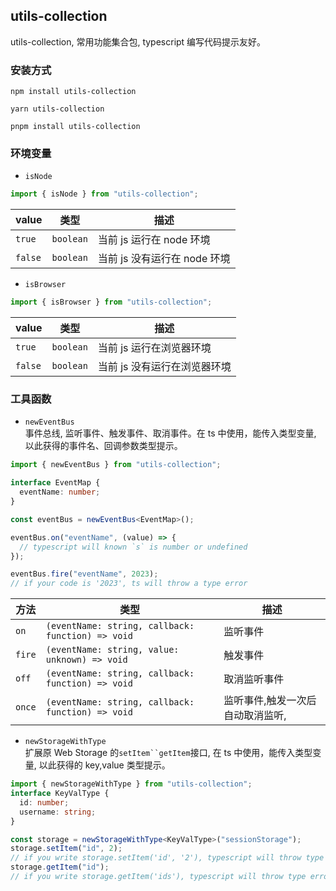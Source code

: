 ## utils-collection

utils-collection, 常用功能集合包, typescript 编写代码提示友好。

### 安装方式

```shell
npm install utils-collection
```

```shell
yarn utils-collection
```

```shell
pnpm install utils-collection
```

### 环境变量

- `isNode`

```js
import { isNode } from "utils-collection";
```

| value   | 类型      | 描述                         |
| ------- | --------- | ---------------------------- |
| `true`  | `boolean` | 当前 js 运行在 node 环境     |
| `false` | `boolean` | 当前 js 没有运行在 node 环境 |

- `isBrowser`

```js
import { isBrowser } from "utils-collection";
```

| value   | 类型      | 描述                         |
| ------- | --------- | ---------------------------- |
| `true`  | `boolean` | 当前 js 运行在浏览器环境     |
| `false` | `boolean` | 当前 js 没有运行在浏览器环境 |

### 工具函数

- `newEventBus`  
事件总线, 监听事件、触发事件、取消事件。在 ts 中使用，能传入类型变量, 以此获得的事件名、回调参数类型提示。

```ts
import { newEventBus } from "utils-collection";

interface EventMap {
  eventName: number;
}

const eventBus = newEventBus<EventMap>();

eventBus.on("eventName", (value) => {
  // typescript will known `s` is number or undefined
});

eventBus.fire("eventName", 2023);
// if your code is '2023', ts will throw a type error
```

| 方法   | 类型                                               | 描述                             |
| ------ | -------------------------------------------------- | -------------------------------- |
| `on`   | `(eventName: string, callback: function) => void ` | 监听事件                         |
| `fire` | `(eventName: string, value: unknown) => void`      | 触发事件                         |
| `off`  | `(eventName: string, callback: function) => void ` | 取消监听事件                     |
| `once` | `(eventName: string, callback: function) => void ` | 监听事件,触发一次后自动取消监听, |

- `newStorageWithType`  
扩展原 Web Storage 的` setItem``getItem `接口, 在 ts 中使用，能传入类型变量, 以此获得的 key,value 类型提示。

```ts
import { newStorageWithType } from "utils-collection";
interface KeyValType {
  id: number;
  username: string;
}

const storage = newStorageWithType<KeyValType>("sessionStorage");
storage.setItem("id", 2);
// if you write storage.setItem('id', '2'), typescript will throw type error
storage.getItem("id");
// if you write storage.getItem('ids'), typescript will throw type error
```
